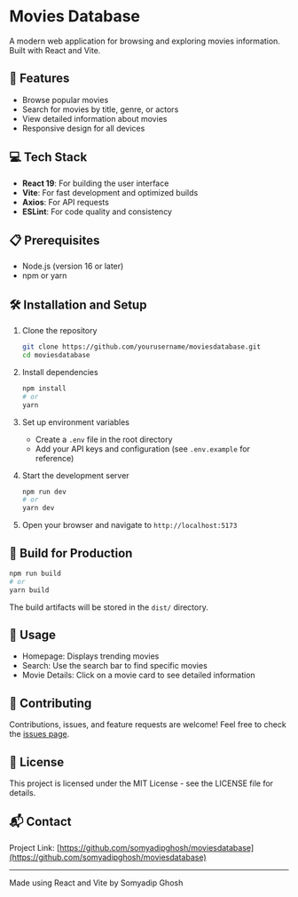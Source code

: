 # Movies Database

A modern web application for browsing and exploring movies information. Built with React and Vite.

## 🚀 Features

- Browse popular movies
- Search for movies by title, genre, or actors
- View detailed information about movies
- Responsive design for all devices

## 💻 Tech Stack

- **React 19**: For building the user interface
- **Vite**: For fast development and optimized builds
- **Axios**: For API requests
- **ESLint**: For code quality and consistency

## 📋 Prerequisites

- Node.js (version 16 or later)
- npm or yarn

## 🛠️ Installation and Setup

1. Clone the repository
   ```bash
   git clone https://github.com/yourusername/moviesdatabase.git
   cd moviesdatabase
   ```

2. Install dependencies
   ```bash
   npm install
   # or
   yarn
   ```

3. Set up environment variables
   - Create a `.env` file in the root directory
   - Add your API keys and configuration (see `.env.example` for reference)

4. Start the development server
   ```bash
   npm run dev
   # or
   yarn dev
   ```

5. Open your browser and navigate to `http://localhost:5173`

## 🚀 Build for Production

```bash
npm run build
# or
yarn build
```

The build artifacts will be stored in the `dist/` directory.

## 📝 Usage

- Homepage: Displays trending movies
- Search: Use the search bar to find specific movies
- Movie Details: Click on a movie card to see detailed information

## 🤝 Contributing

Contributions, issues, and feature requests are welcome! Feel free to check the [issues page](https://github.com/yourusername/moviesdatabase/issues).

## 📄 License

This project is licensed under the MIT License - see the LICENSE file for details.

## 📬 Contact

Project Link: [https://github.com/somyadipghosh/moviesdatabase](https://github.com/somyadipghosh/moviesdatabase)

---

Made using React and Vite by Somyadip Ghosh
